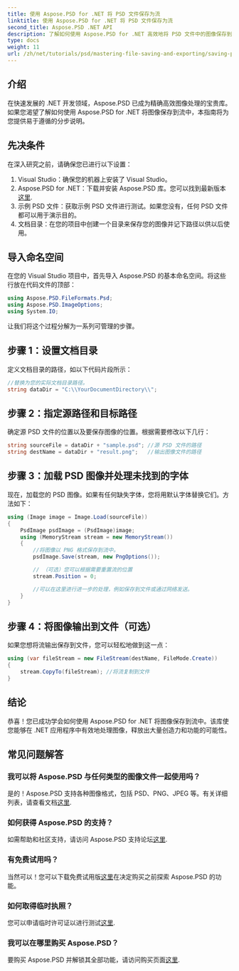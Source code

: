 ```yaml
---
title: 使用 Aspose.PSD for .NET 将 PSD 文件保存为流
linktitle: 使用 Aspose.PSD for .NET 将 PSD 文件保存为流
second_title: Aspose.PSD .NET API
description: 了解如何使用 Aspose.PSD for .NET 高效地将 PSD 文件中的图像保存到流中。本全面的分步指南涵盖了先决条件、代码和技术。
type: docs
weight: 11
url: /zh/net/tutorials/psd/mastering-file-saving-and-exporting/saving-psd-files-to-streams/
---
```

## 介绍

在快速发展的 .NET 开发领域，Aspose.PSD 已成为精确高效图像处理的宝贵库。如果您渴望了解如何使用 Aspose.PSD for .NET 将图像保存到流中，本指南将为您提供易于遵循的分步说明。

## 先决条件

在深入研究之前，请确保您已进行以下设置：

1. Visual Studio：确保您的机器上安装了 Visual Studio。
2. Aspose.PSD for .NET：下载并安装 Aspose.PSD 库。您可以找到最新版本[这里](https://releases.aspose.com/psd/net/).
3. 示例 PSD 文件：获取示例 PSD 文件进行测试。如果您没有，任何 PSD 文件都可以用于演示目的。
4. 文档目录：在您的项目中创建一个目录来保存您的图像并记下路径以供以后使用。

## 导入命名空间

在您的 Visual Studio 项目中，首先导入 Aspose.PSD 的基本命名空间。将这些行放在代码文件的顶部：

```csharp
using Aspose.PSD.FileFormats.Psd;
using Aspose.PSD.ImageOptions;
using System.IO;
```

让我们将这个过程分解为一系列可管理的步骤。

## 步骤 1：设置文档目录

定义文档目录的路径，如以下代码片段所示：

```csharp
//替换为您的实际文档目录路径。
string dataDir = "C:\\YourDocumentDirectory\\";
```

## 步骤 2：指定源路径和目标路径

确定源 PSD 文件的位置以及要保存图像的位置。根据需要修改以下几行：

```csharp
string sourceFile = dataDir + "sample.psd"; //源 PSD 文件的路径
string destName = dataDir + "result.png";   //输出图像文件的路径
```

## 步骤 3：加载 PSD 图像并处理未找到的字体

现在，加载您的 PSD 图像。如果有任何缺失字体，您将用默认字体替换它们。方法如下：

```csharp
using (Image image = Image.Load(sourceFile))
{
    PsdImage psdImage = (PsdImage)image;
    using (MemoryStream stream = new MemoryStream())
    {
        //将图像以 PNG 格式保存到流中。
        psdImage.Save(stream, new PngOptions());

        // （可选）您可以根据需要重置流的位置
        stream.Position = 0;

        //可以在这里进行进一步的处理，例如保存到文件或通过网络发送。
    }
}
```

## 步骤 4：将图像输出到文件（可选）

如果您想将流输出保存到文件，您可以轻松地做到这一点：

```csharp
using (var fileStream = new FileStream(destName, FileMode.Create))
{
    stream.CopyTo(fileStream); //将流复制到文件
}
```

## 结论

恭喜！您已成功学会如何使用 Aspose.PSD for .NET 将图像保存到流中。该库使您能够在 .NET 应用程序中有效地处理图像，释放出大量创造力和功能的可能性。

## 常见问题解答

### 我可以将 Aspose.PSD 与任何类型的图像文件一起使用吗？
是的！Aspose.PSD 支持各种图像格式，包括 PSD、PNG、JPEG 等。有关详细列表，请查看文档[这里](https://reference.aspose.com/psd/net/).

### 如何获得 Aspose.PSD 的支持？
如需帮助和社区支持，请访问 Aspose.PSD 支持论坛[这里](https://forum.aspose.com/c/psd/34).

### 有免费试用吗？
当然可以！您可以下载免费试用版[这里](https://releases.aspose.com/)在决定购买之前探索 Aspose.PSD 的功能。

### 如何取得临时执照？
您可以申请临时许可证以进行测试[这里](https://purchase.conholdate.com/temporary-license/).

### 我可以在哪里购买 Aspose.PSD？
要购买 Aspose.PSD 并解锁其全部功能，请访问购买页面[这里](https://purchase.conholdate.com/buy).